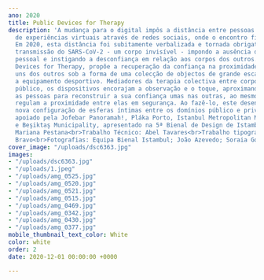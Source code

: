 ```yaml
---
ano: 2020
title: Public Devices for Therapy
description: 'A mudança para o digital impôs a distância entre pessoas com a promoção
  de experiências virtuais através de redes sociais, onde o encontro físico está ausente.
  Em 2020, esta distância foi subitamente verbalizada e tornada obrigatória pela rápida
  transmissão do SARS-CoV-2 - um corpo invisível - impondo a ausência de contacto
  pessoal e instigando a desconfiança em relação aos corpos dos outros.<br>Public
  Devices for Therapy, propõe a recuperação da confiança na proximidade dos corpos
  uns dos outros sob a forma de uma colecção de objectos de grande escala que se assemelham
  a equipamento desportivo. Mediadores da terapia colectiva entre corpos no espaço
  público, os dispositivos encorajam a observação e o toque, aproximando novamente
  as pessoas para reconstruir a sua confiança umas nas outras, ao mesmo tempo que
  regulam a proximidade entre elas em segurança. Ao fazê-lo, este desenho produz uma
  nova configuração de esferas íntimas entre os domínios público e privado.<br><br>Projeto
  apoiado pela Jofebar Panoramah!, Pláka Porto, Istanbul Metropolitan Municipality
  e Beşiktaş Municipality, apresentado na 5ª Bienal de Design de Istambul.<br><br>Curadoria:
  Mariana Pestana<br>Trabalho Técnico: Abel Tavares<br>Trabalho tipográfico: Joana
  Bravo<br>Fotografias: Equipa Bienal Istambul; João Azevedo; Soraia Gomes Teixeira'
cover_image: "/uploads/dsc6363.jpg"
images:
- "/uploads/dsc6363.jpg"
- "/uploads/1.jpeg"
- "/uploads/amg_0525.jpg"
- "/uploads/amg_0520.jpg"
- "/uploads/amg_0521.jpg"
- "/uploads/amg_0515.jpg"
- "/uploads/amg_0469.jpg"
- "/uploads/amg_0342.jpg"
- "/uploads/amg_0430.jpg"
- "/uploads/amg_0377.jpg"
mobile_thumbnail_text_color: White
color: white
order: 2
date: 2020-12-01 00:00:00 +0000

---
```

